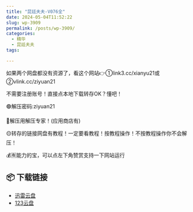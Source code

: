 ```yaml
---
title: "昆廷夫夫-V076全"
date: 2024-05-04T11:52:22
slug: wp-3909
permalink: /posts/wp-3909/
categories:
  - 精华
  - 昆廷夫夫
tags:

---
```


如果两个网盘都没有资源了，看这个网站👉①link3.cc/xianyu21或②vlink.cc/ziyuan21

不需要注册账号！直接点本地下载转存OK？懂吧！

🟢解压密码:ziyuan21

🔵解压用解压专家！(应用商店有)

🟡转存的链接网盘有教程！一定要看教程！按教程操作！不按教程操作你不会解压！

💰🈶能力的宝，可以点左下角赞赏支持一下网站运行

## 📦 下载链接
- [迅雷云盘](https://blziyuan21.com/pay-download/3909?key=907d68abfe&down_id=0)
- [123云盘](https://blziyuan21.com/pay-download/3909?key=907d68abfe&down_id=1)

